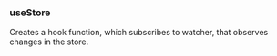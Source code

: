 ### useStore

Creates a hook function, which subscribes to watcher, that observes changes in the store.
